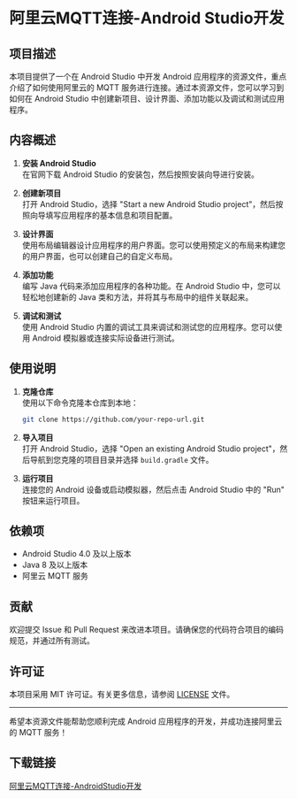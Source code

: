 # 阿里云MQTT连接-Android Studio开发

## 项目描述

本项目提供了一个在 Android Studio 中开发 Android 应用程序的资源文件，重点介绍了如何使用阿里云的 MQTT 服务进行连接。通过本资源文件，您可以学习到如何在 Android Studio 中创建新项目、设计界面、添加功能以及调试和测试应用程序。

## 内容概述

1. **安装 Android Studio**  
   在官网下载 Android Studio 的安装包，然后按照安装向导进行安装。

2. **创建新项目**  
   打开 Android Studio，选择 "Start a new Android Studio project"，然后按照向导填写应用程序的基本信息和项目配置。

3. **设计界面**  
   使用布局编辑器设计应用程序的用户界面。您可以使用预定义的布局来构建您的用户界面，也可以创建自己的自定义布局。

4. **添加功能**  
   编写 Java 代码来添加应用程序的各种功能。在 Android Studio 中，您可以轻松地创建新的 Java 类和方法，并将其与布局中的组件关联起来。

5. **调试和测试**  
   使用 Android Studio 内置的调试工具来调试和测试您的应用程序。您可以使用 Android 模拟器或连接实际设备进行测试。

## 使用说明

1. **克隆仓库**  
   使用以下命令克隆本仓库到本地：
   ```bash
   git clone https://github.com/your-repo-url.git
   ```

2. **导入项目**  
   打开 Android Studio，选择 "Open an existing Android Studio project"，然后导航到您克隆的项目目录并选择 `build.gradle` 文件。

3. **运行项目**  
   连接您的 Android 设备或启动模拟器，然后点击 Android Studio 中的 "Run" 按钮来运行项目。

## 依赖项

- Android Studio 4.0 及以上版本
- Java 8 及以上版本
- 阿里云 MQTT 服务

## 贡献

欢迎提交 Issue 和 Pull Request 来改进本项目。请确保您的代码符合项目的编码规范，并通过所有测试。

## 许可证

本项目采用 MIT 许可证。有关更多信息，请参阅 [LICENSE](LICENSE) 文件。

---

希望本资源文件能帮助您顺利完成 Android 应用程序的开发，并成功连接阿里云的 MQTT 服务！

## 下载链接

[阿里云MQTT连接-AndroidStudio开发](https://pan.quark.cn/s/6401a3b99277)